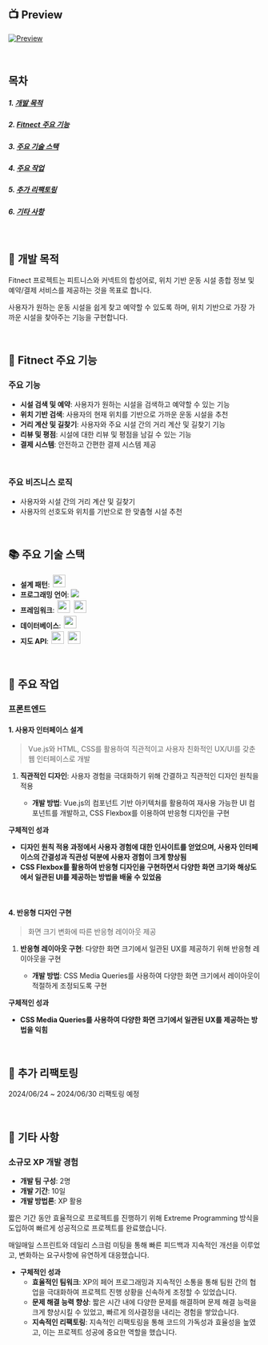 ## 📺 Preview

[![Preview](https://github.com/JJOK97/Fitnect/assets/133585698/80fbe409-b7b1-4d0b-bf4f-c56f8c9c0191)](https://github.com/JJOK97/Fitnect/assets/133585698/80fbe409-b7b1-4d0b-bf4f-c56f8c9c0191)

<br>

## 목차

##### 1. [개발 목적](#-개발-목적)
##### 2. [Fitnect 주요 기능](#-fitnect-주요-기능)
##### 3. [주요 기술 스택](#-주요-기술-스택)
##### 4. [주요 작업](#-주요-작업)
##### 5. [추가 리팩토링](#-추가-리팩토링)
##### 6. [기타 사항](#-기타-사항)

<br>

## 📖 개발 목적

Fitnect 프로젝트는 피트니스와 커넥트의 합성어로, 위치 기반 운동 시설 종합 정보 및 예약/결제 서비스를 제공하는 것을 목표로 합니다. 

사용자가 원하는 운동 시설을 쉽게 찾고 예약할 수 있도록 하며, 위치 기반으로 가장 가까운 시설을 찾아주는 기능을 구현합니다.

<br>

## 🚀 Fitnect 주요 기능

### 주요 기능

- **시설 검색 및 예약**: 사용자가 원하는 시설을 검색하고 예약할 수 있는 기능
- **위치 기반 검색**: 사용자의 현재 위치를 기반으로 가까운 운동 시설을 추천
- **거리 계산 및 길찾기**: 사용자와 주요 시설 간의 거리 계산 및 길찾기 기능
- **리뷰 및 평점**: 시설에 대한 리뷰 및 평점을 남길 수 있는 기능
- **결제 시스템**: 안전하고 간편한 결제 시스템 제공

<br>

### 주요 비즈니스 로직

- 사용자와 시설 간의 거리 계산 및 길찾기
- 사용자의 선호도와 위치를 기반으로 한 맞춤형 시설 추천

<br>

## 📚 주요 기술 스택

- **설계 패턴**: <img src="https://img.shields.io/badge/RESTful%20API-6DB33F?style=for-the-badge&logo=api&logoColor=white" style="height: 25px; margin: 2px">
- **프로그래밍 언어**: <img src="https://img.shields.io/badge/java-007396?style=for-the-badge&logo=java&logoColor=white">
- **프레임워크**: <img src="https://img.shields.io/badge/springboot-6DB33F?style=for-the-badge&logo=springboot&logoColor=white " style="height: 25px; margin: 2px"> <img src="https://img.shields.io/badge/vue.js-4FC08D?style=for-the-badge&logo=vue.js&logoColor=white" style="height: 25px; margin: 2px">
- **데이터베이스**: <img src="https://img.shields.io/badge/mysql-4479A1?style=for-the-badge&logo=mysql&logoColor=white" style="height: 25px; margin: 2px">
- **지도 API**: <img src="https://img.shields.io/badge/tmap-FF0000?style=for-the-badge&logo=tmap&logoColor=white" style="height: 25px; margin: 2px"> <img src="https://img.shields.io/badge/kakaomap-FFCD00?style=for-the-badge&logo=kakaomap&logoColor=white" style="height: 25px; margin: 2px">

<br>

## 🔧 주요 작업

### 프론트엔드

#### 1. 사용자 인터페이스 설계

> Vue.js와 HTML, CSS를 활용하여 직관적이고 사용자 친화적인 UX/UI를 갖춘 웹 인터페이스로 개발

1. **직관적인 디자인**: 사용자 경험을 극대화하기 위해 간결하고 직관적인 디자인 원칙을 적용

    - **개발 방법**: Vue.js의 컴포넌트 기반 아키텍처를 활용하여 재사용 가능한 UI 컴포넌트를 개발하고, CSS Flexbox를 이용하여 반응형 디자인을 구현

**구체적인 성과**

- **디자인 원칙 적용 과정에서 사용자 경험에 대한 인사이트를 얻었으며, 사용자 인터페이스의 간결성과 직관성 덕분에 사용자 경험이 크게 향상됨**
- **CSS Flexbox를 활용하여 반응형 디자인을 구현하면서 다양한 화면 크기와 해상도에서 일관된 UI를 제공하는 방법을 배울 수 있었음**

<br>

#### 4. 반응형 디자인 구현

> 화면 크기 변화에 따른 반응형 레이아웃 제공

1. **반응형 레이아웃 구현**: 다양한 화면 크기에서 일관된 UX를 제공하기 위해 반응형 레이아웃을 구현

    - **개발 방법**: CSS Media Queries를 사용하여 다양한 화면 크기에서 레이아웃이 적절하게 조정되도록 구현

**구체적인 성과**

- **CSS Media Queries를 사용하여 다양한 화면 크기에서 일관된 UX를 제공하는 방법을 익힘**

<br>

## 🔄 추가 리팩토링

2024/06/24 ~ 2024/06/30 리팩토링 예정

<br>

## 👥 기타 사항

### 소규모 XP 개발 경험

- **개발 팀 구성**: 2명
- **개발 기간**: 10일
- **개발 방법론**: XP 활용

짧은 기간 동안 효율적으로 프로젝트를 진행하기 위해 Extreme Programming 방식을 도입하여 빠르게 성공적으로 프로젝트를 완료했습니다. 

매일매일 스프린트와 데일리 스크럼 미팅을 통해 빠른 피드백과 지속적인 개선을 이루었고, 변화하는 요구사항에 유연하게 대응했습니다.

- **구체적인 성과**
    - **효율적인 팀워크**: XP의 페어 프로그래밍과 지속적인 소통을 통해 팀원 간의 협업을 극대화하여 프로젝트 진행 상황을 신속하게 조정할 수 있었습니다.
    - **문제 해결 능력 향상**: 짧은 시간 내에 다양한 문제를 해결하며 문제 해결 능력을 크게 향상시킬 수 있었고, 빠르게 의사결정을 내리는 경험을 쌓았습니다.
    - **지속적인 리팩토링**: 지속적인 리팩토링을 통해 코드의 가독성과 효율성을 높였고, 이는 프로젝트 성공에 중요한 역할을 했습니다.
